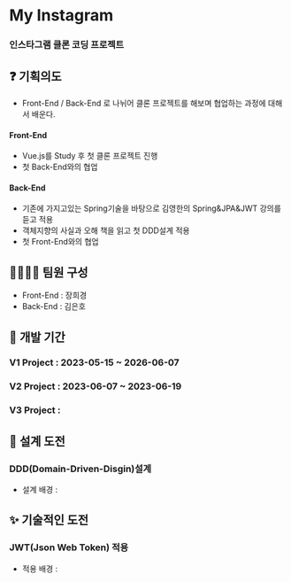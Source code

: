 <h1> My Instagram </h1>

### 인스타그램 클론 코딩 프로젝트

## ❓ 기획의도
- Front-End / Back-End 로 나뉘어 클론 프로젝트를 해보며 협업하는 과정에 대해서 배운다.
#### Front-End
- Vue.js를 Study 후 첫 클론 프로젝트 진행
- 첫 Back-End와의 협업
#### Back-End
- 기존에 가지고있는 Spring기술을 바탕으로 김영한의 Spring&JPA&JWT 강의를 듣고 적용
- 객체지향의 사실과 오해 책을 읽고 첫 DDD설계 적용
- 첫 Front-End와의 협업
  

## 👨‍👩‍👧‍👦 팀원 구성
- Front-End : 장희경
- Back-End : 김은호

## 📆 개발 기간
### V1 Project : 2023-05-15 ~ 2026-06-07 
### V2 Project : 2023-06-07 ~ 2023-06-19
### V3 Project :

## 📕 설계 도전
### DDD(Domain-Driven-Disgin)설계
- 설계 배경 : 

## ✨ 기술적인 도전
### JWT(Json Web Token) 적용
- 적용 배경 :
